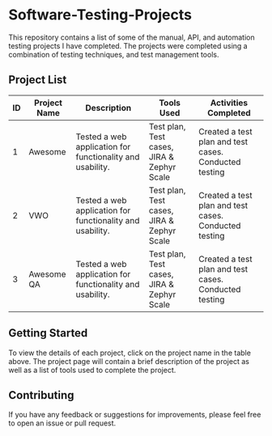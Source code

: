 # Software-Testing-Projects

This repository contains a list of some of the manual, API, and automation testing projects I have completed. The projects were completed using a combination of testing techniques, and test management tools. 

## Project List
|  ID | Project Name | Description | Tools Used | Activities Completed |
|-----|--------------|-------------|------------|----------------------|
|  1  | Awesome | Tested a web application for functionality and usability. | Test plan, Test cases, JIRA & Zephyr Scale | Created a test plan and test cases. Conducted testing |
|  2  | VWO |Tested a web application for functionality and usability. | Test plan, Test cases, JIRA & Zephyr Scale | Created a test plan and test cases. Conducted testing |
|  3  | Awesome QA |Tested a web application for functionality and usability. | Test plan, Test cases, JIRA & Zephyr Scale | Created a test plan and test cases. Conducted testing |
## Getting Started

To view the details of each project, click on the project name in the table above. The project page will contain a brief description of the project as well as a list of tools used to complete the project.




## Contributing

If you have any feedback or suggestions for improvements, please feel free to open an issue or pull request.

